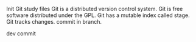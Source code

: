 Init Git study files
Git is a distributed version control system.
Git is free software distributed under the GPL.
Git has a mutable index called stage.
Git tracks changes.
commit in branch.


dev commit